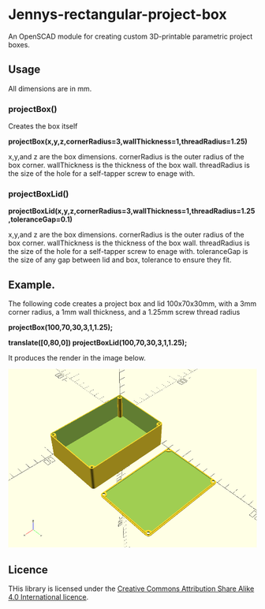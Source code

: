 # Jennys-rectangular-project-box
An OpenSCAD module for creating custom 3D-printable parametric project boxes.

## Usage

All dimensions are in mm.

### projectBox()

Creates the box itself

**projectBox(x,y,z,cornerRadius=3,wallThickness=1,threadRadius=1.25)**

x,y,and z are the box dimensions.
cornerRadius is the outer radius of the box corner.
wallThickness is the thickness of the box wall.
threadRadius is the size of the hole for a self-tapper screw to enage with.

### projectBoxLid()

**projectBoxLid(x,y,z,cornerRadius=3,wallThickness=1,threadRadius=1.25,toleranceGap=0.1)**

x,y,and z are the box dimensions.
cornerRadius is the outer radius of the box corner.
wallThickness is the thickness of the box wall.
threadRadius is the size of the hole for a self-tapper screw to enage with.
toleranceGap is the size of any gap between lid and box, tolerance to ensure they fit.

## Example.

The following code creates a project box and lid 100x70x30mm, with a 3mm corner radius, a 1mm wall thickness, and a 1.25mm screw thread radius

 **projectBox(100,70,30,3,1,1.25);**
 
 **translate([0,80,0]) projectBoxLid(100,70,30,3,1,1.25);**
 
 It produces the render in the image below.
 
![OpenSCAD render of a project box](jennys-rectangular-project-box.png)

## Licence

THis library is licensed under the [Creative Commons Attribution Share Alike 4.0 International licence](license.md).
